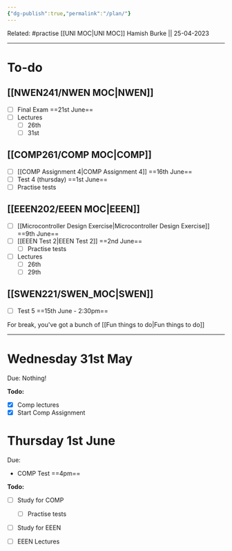 ```yaml
---
{"dg-publish":true,"permalink":"/plan/"}
---
```


Related: #practise 
[[UNI MOC\|UNI MOC]]
Hamish Burke || 25-04-2023
***

# To-do

## [[NWEN241/NWEN MOC\|NWEN]]

- [ ] Final Exam ==21st June==
- [ ] Lectures
	- [ ] 26th
	- [ ] 31st

## [[COMP261/COMP MOC\|COMP]]

- [ ] [[COMP Assignment 4\|COMP Assignment 4]] ==16th June==
- [ ] Test 4 (thursday) ==1st June==
- [ ] Practise tests

## [[EEEN202/EEEN MOC\|EEEN]]

- [ ] [[Microcontroller Design Exercise\|Microcontroller Design Exercise]] ==9th June==
- [ ] [[EEEN Test 2\|EEEN Test 2]] ==2nd June==
	- [ ] Practise tests
- [ ] Lectures
	- [ ] 26th
	- [ ] 29th

## [[SWEN221/SWEN_MOC\|SWEN]]

- [ ] Test 5 ==15th June - 2:30pm==



For break, you've got a bunch of [[Fun things to do\|Fun things to do]]

***

# Wednesday 31st May

Due: Nothing! 

**Todo:**
- [x] Comp lectures
- [x] Start Comp Assignment

# Thursday 1st June

Due: 
- COMP Test ==4pm==

**Todo:**
- [ ] Study for COMP
	- [ ] Practise tests
- [ ] Study for EEEN
- [ ] EEEN Lectures







